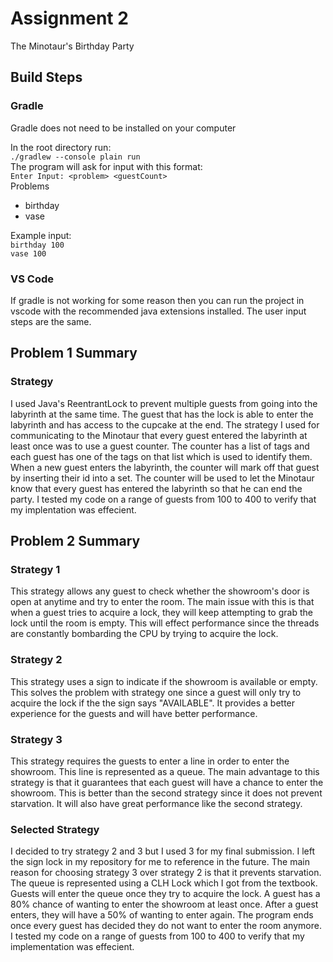 # Assignment 2

The Minotaur's Birthday Party

## Build Steps

### Gradle

Gradle does not need to be installed on your computer

In the root directory run:<br> `./gradlew --console plain run`
<br>
The program will ask for input with this format:
<br>
`Enter Input: <problem> <guestCount>`
<br>
Problems

- birthday
- vase

Example input:
<br>
`birthday 100`
<br>
`vase 100`

### VS Code

If gradle is not working for some reason then you can run the project in vscode with the recommended java extensions installed. The user input steps are the same.

## Problem 1 Summary

### Strategy

I used Java's ReentrantLock to prevent multiple guests from going into the labyrinth at the same time. The guest that has the lock is able to enter the labyrinth and has access to the cupcake at the end. The strategy I used for communicating to the Minotaur that every guest entered the labyrinth at least once was to use a guest counter. The counter has a list of tags and each guest has one of the tags on that list which is used to identify them. When a new guest enters the labyrinth, the counter will mark off that guest by inserting their id into a set. The counter will be used to let the Minotaur know that every guest has entered the labyrinth so that he can end the party. I tested my code on a range of guests from 100 to 400 to verify that my implentation was effecient.

## Problem 2 Summary

### Strategy 1

This strategy allows any guest to check whether the showroom's door is open at anytime and try to enter the room. The main issue with this is that when a guest tries to acquire a lock, they will keep attempting to grab the lock until the room is empty. This will effect performance since the threads are constantly bombarding the CPU by trying to acquire the lock.

### Strategy 2

This strategy uses a sign to indicate if the showroom is available or empty. This solves the problem with strategy one since a guest will only try to acquire the lock if the the sign says "AVAILABLE". It provides a better experience for the guests and will have better performance.

### Strategy 3

This strategy requires the guests to enter a line in order to enter the showroom. This line is represented as a queue. The main advantage to this strategy is that it guarantees that each guest will have a chance to enter the showroom. This is better than the second strategy since it does not prevent starvation. It will also have great performance like the second strategy.

### Selected Strategy

I decided to try strategy 2 and 3 but I used 3 for my final submission. I left the sign lock in my repository for me to reference in the future. The main reason for choosing strategy 3 over strategy 2 is that it prevents starvation. The queue is represented using a CLH Lock which I got from the textbook. Guests will enter the queue once they try to acquire the lock. A guest has a 80% chance of wanting to enter the showroom at least once. After a guest enters, they will have a 50% of wanting to enter again. The program ends once every guest has decided they do not want to enter the room anymore. I tested my code on a range of guests from 100 to 400 to verify that my implementation was effecient.
